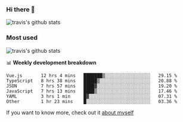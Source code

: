 ### Hi there 👋

<!--
**HondryTravis/HondryTravis** is a ✨ _special_ ✨ repository because its `README.md` (this file) appears on your GitHub profile.

Here are some ideas to get you started:

- 🔭 I’m currently working on ...
- 🌱 I’m currently learning ...
- 👯 I’m looking to collaborate on ...
- 🤔 I’m looking for help with ...
- 💬 Ask me about ...
- 📫 How to reach me: ...
- 😄 Pronouns: ...
- ⚡ Fun fact: ...
-->

![travis's github stats](https://github-readme-stats.vercel.app/api?username=HondryTravis&hide=stars)
### Most used
![travis's github stats](https://github-readme-stats.anuraghazra1.vercel.app/api/top-langs/?username=HondryTravis&layout=compact&hide_title=true)

📊 **Weekly development breakdown**

<!--START_SECTION:waka-->

```text
Vue.js       12 hrs 4 mins   ███████▒░░░░░░░░░░░░░░░░░   29.15 %
TypeScript   8 hrs 38 mins   █████▒░░░░░░░░░░░░░░░░░░░   20.88 %
JSON         7 hrs 57 mins   ████▓░░░░░░░░░░░░░░░░░░░░   19.20 %
JavaScript   7 hrs 13 mins   ████▒░░░░░░░░░░░░░░░░░░░░   17.46 %
YAML         3 hrs 1 min     █▓░░░░░░░░░░░░░░░░░░░░░░░   07.31 %
Other        1 hr 23 mins    █░░░░░░░░░░░░░░░░░░░░░░░░   03.36 %
```

<!--END_SECTION:waka-->

If you want to know more, check out it [about myself](https://hondrytravis.github.io/)
